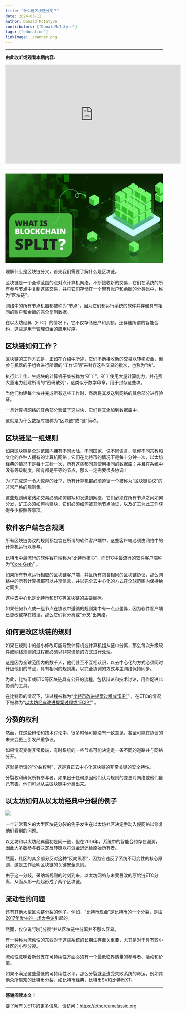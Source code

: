 ```yaml
---
title: "什么是区块链分叉？"
date: 2024-03-12
author: Donald McIntyre
contributors: ["DonaldMcIntyre"]
tags: ["education"]
linkImage: ./banner.png
---
```


---
**由此收听或观看本期内容:**

<iframe width="560" height="315" src="https://www.youtube.com/embed/5hPEbBgMyVk" title="YouTube video player" frameborder="0" allow="accelerometer; autoplay; clipboard-write; encrypted-media; gyroscope; picture-in-picture; web-share" allowfullscreen></iframe>

---

![](./banner.png)

理解什么是区块链分叉，首先我们需要了解什么是区块链。

区块链是一个全球范围的点对点计算机网络，不断接收新的交易，它们在系统的所有参与节点中复制这些交易，并将它们存储在一个带有账户和余额的分类帐中，称为“区块链”。

网络中的所有节点机器都被称为“节点”，因为它们都运行系统的软件并存储具有相同的账户和余额的完全复制数据。

在以太坊经典（ETC）的情况下，它不仅存储账户和余额，还存储所谓的智能合约，这些是用于管理资金的应用程序。

## 区块链如何工作？

区块链的工作方式是，正如在介绍中所述，它们不断接收新的交易以转移资金，但参与机器的子组会进行所谓的“工作证明”来封存这些交易的批次，也称为“块”。

执行此工作、生成块的计算机子集被称为“矿工”。矿工使用大量计算能力，并花费大量电力创建所谓的“密码散列”，这类似于数学印章，用于封存这些块。

当他们构建每个块并完成所有这些工作时，然后将其发送到网络的其余部分进行验证。

一旦计算机网络的其余部分验证了这些块，它们将其添加到数据库中。

这就是为什么数据库被称为“区块链”或“链”简称。

## 区块链是一组规则

如果区块链是全球范围内拥有不同大陆、不同国家、说不同语言、信仰不同宗教和文化的各种人拥有的计算机网络；它们在比特币的情况下是每十分钟一次，以太坊经典的情况下是每十三秒一次，所有这些都同意使用相同的数据库；并且在系统中没有等级制度，所有都是平等的节点，那么一定需要很多协调！

为了完成这一令人惊异的壮举，所有计算机都必须遵循一个被称为“区块链协议”的非常严格的规则集。

这些规则确定诸如交易必须如何编写和发送到网络，它们必须在所有节点之间如何分发，矿工必须如何构建块，它们必须如何被其他节点验证，以及矿工为此工作获得多少报酬等事项。

## 软件客户端包含规则

所有区块链协议的规则都包含在所谓的软件客户端中，这些客户端必须由网络中的计算机运行以参与。

比特币中最流行的软件客户端称为“[比特币核心](https://bitcoin.org/en/bitcoin-core/)”，而ETC中最流行的软件客户端称为“[Core Geth](https://ethereumclassic.org/blog/2022-12-27-core-geth-explained)” 。

如果所有节点运行相应的区块链客户端，并且所有包含相同的区块链协议，那么网络中的所有计算机都可以共享信息，并以完全去中心化的方式在全球范围内保持绝对同步。

这种去中心化是比特币和ETC等区块链的主要目标。

如果任何节点或一组节点在协议中遵循的规则集中有一点点差异，因为软件客户端已更改或存在错误，那么它们将分离或“分叉”出网络。

## 如何更改区块链的规则

如果在规则中的最小修改可能导致计算机或计算机组从链中分离，那么每次升级软件或网络规则的过程都必须以非常谨慎的方式进行处理。

这是因为全球范围内的数千人，他们甚至不互相认识，以去中心化的方式必须同时升级他们的节点，具有相同的规则集，以完全协调的方式与主网络保持同步。

为此，比特币或ETC等区块链具有公开的流程，包括辩论和技术讨论，用作促进此协调的工具。

在比特币的情况下，该过程被称为“[比特币改进提案过程或“BIP”](https://github.com/bitcoin/bips/blob/master/bip-0002.mediawiki)” ，在ETC的情况下被称为“[以太坊经典改进提案过程或“ECIP”](https://github.com/ethereumclassic/ECIPs/blob/master/_specs/ecip-1000.md)” 。

## 分裂的权利

然而，在这些辩论和技术讨论中，很多时候可能没有一致意见，甚至可能在协议的未来变更上引发严重争议。

如果情况变得非常极端，有时系统的一些节点可能决定走一条不同的道路并与网络分开。

这就是所谓的“分裂权利”，这是真正去中心化区块链的非常关键的安全特性。

分裂权利确保所有参与者，如果出于任何原因他们认为规则的变更对网络或他们自己有害，他们可以从主区块链中分离出来。

## 以太坊如何从以太坊经典中分裂的例子

![](./2.png)

一个非常著名的大型区块链分裂的例子发生在以太坊社区决定手动入侵网络以修复他们看到的问题。

以太坊和以太坊经典最初是同一链，但在2016年，系统中的智能合约存在漏洞，因此大多数参与者决定反转链以将资金退还给原始所有者。

然而，社区的其余部分反对这种“反向黑客”，因为它违反了系统不可变性的核心原则，这是工作证明区块链的关键安全原则。

由于这一分歧，采纳新规则的时刻到来，以太坊网络与未受篡改的原始链ETC分离，从而从那一刻起形成了两个区块链。

## 流动性的问题

还有其他大型区块链分裂的例子。例如，“比特币现金”是比特币的一个分裂，是由[2017年发生的一场大争论](https://www.bitstamp.net/learn/crypto-101/what-was-the-blocksize-war/)引起的。

然而，仅仅说“我们分裂”并从区块链中分离并不那么容易。

有一种称为流动性的东西对于这些系统的长期生存至关重要，尤其是对于具有较小社区的小型分裂。

流动性意味着新分支在可持续性方面必须有一个最低临界质量的参与者、活动和价值。

如果不满足这些最低的可持续性水平，那么分裂就会遭受失败系统的命运，例如其他众所周知的比特币分裂，如比特币经典，比特币SV和比特币XT。

---

**感谢阅读本文！**

要了解有关ETC的更多信息，请访问：https://ethereumclassic.org
